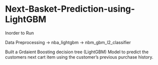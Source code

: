 # Next-Basket-Prediction-using-LightGBM

Inorder to Run

Data Preprocessing -> nba_lightgbm -> nbm_gbm_l2_classifier


Built a Grdaient Boosting decision tree (LightGBM) Model to predict the customers next cart item using the customer’s previous purchase history.



